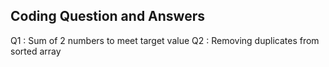 ## Coding Question and Answers 


Q1 : Sum of 2 numbers to meet target value
Q2 : Removing duplicates from sorted array 